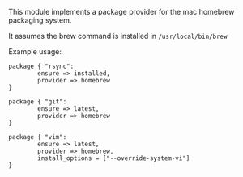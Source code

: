 This module implements a package provider for the mac homebrew packaging system.

It assumes the brew command is installed in `/usr/local/bin/brew`

Example usage:

```
package { "rsync":
        ensure => installed,
        provider => homebrew
}

package { "git":
        ensure => latest,
        provider => homebrew
}

package { "vim":
        ensure => latest,
        provider => homebrew,
        install_options = ["--override-system-vi"]
}
```
